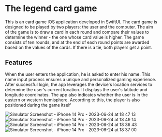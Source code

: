 # The legend card game

This is an  card game iOS application developed in SwiftUI. The card game is designed to be played by two players: the user and the computer. The aim of the game is to draw a card in each round and compare their values ​​to determine the winner - the one whose card value is higher. The game consists of ten rounds, and at the end of each round points are awarded based on the values ​​of the cards. If there is a tie, both players get a point.

## Features

When the user enters the application, he is asked to enter his name. This name input process ensures a unique and personalized gaming experience. After successful login, the app leverages the device's location services to determine the user's current location. It displays the user's latitude and longitude coordinates. The app also indicates whether the user is in the eastern or western hemisphere. According to this, the player is also positioned during the game itself

![Simulator Screenshot - iPhone 14 Pro - 2023-06-24 at 18 47 13](https://github.com/lilach137/WarCardsGame/assets/69242062/05ad1038-e1d1-4574-ba56-a779882182c0)
![Simulator Screenshot - iPhone 14 Pro - 2023-06-24 at 18 49 14](https://github.com/lilach137/WarCardsGame/assets/69242062/227e9232-7167-4a40-b622-8057939e04d2)
![Simulator Screenshot - iPhone 14 Pro - 2023-06-24 at 18 36 43](https://github.com/lilach137/WarCardsGame/assets/69242062/0dfce470-299b-44c1-9f66-57f00501d918)
![Simulator Screenshot - iPhone 14 Pro - 2023-06-24 at 18 37 00](https://github.com/lilach137/WarCardsGame/assets/69242062/83890597-a42a-4a75-b6ae-886c2f7bc197)

